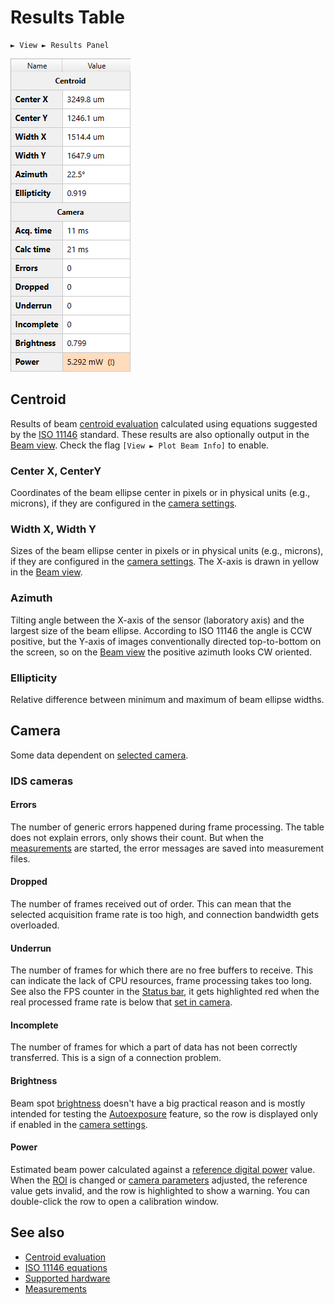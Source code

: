 # Results Table

```
► View ► Results Panel
```

![Screenshot](./img/results_table.png)

## Centroid

Results of beam [centroid evaluation](./cam_settings_centr.md) calculated using equations suggested by the [ISO 11146](./iso.md) standard. These results are also optionally output in the [Beam view](./plot.md). Check the flag `[View ► Plot Beam Info]` to enable.

### Center X, CenterY

Coordinates of the beam ellipse center in pixels or in physical units (e.g., microns), if they are configured in the [camera settings](./cam_settings_plot.md#rescale-pixels).

### Width X, Width Y

Sizes of the beam ellipse center in pixels or in physical units (e.g., microns), if they are configured in the [camera settings](./cam_settings_plot.md#rescale-pixels). The X-axis is drawn in yellow in the [Beam view](./plot.md).

### Azimuth

Tilting angle between the X-axis of the sensor (laboratory axis) and the largest size of the beam ellipse. According to ISO 11146 the angle is CCW positive, but the Y-axis of images conventionally directed top-to-bottom on the screen, so on the [Beam view](./plot.md) the positive azimuth looks CW oriented.

### Ellipticity

Relative difference between minimum and maximum of beam ellipse widths.

## Camera

Some data dependent on [selected camera](./hardware.md).

### IDS cameras

#### Errors

The number of generic errors happened during frame processing. The table does not explain errors, only shows their count. But when the [measurements](./measure.md) are started, the error messages are saved into measurement files.

#### Dropped

The number of frames received out of order. This can mean that the selected acquisition frame rate is too high, and connection bandwidth gets overloaded.

#### Underrun

The number of frames for which there are no free buffers to receive. This can indicate the lack of CPU resources, frame processing takes too long. See also the FPS counter in the [Status bar](./status_bar.md), it gets highlighted red when the real processed frame rate is below that [set in camera](./cam_control.md).

#### Incomplete

The number of frames for which a part of data has not been correctly transferred. This is a sign of a connection problem.

#### Brightness

Beam spot [brightness](./brightness.md) doesn't have a big practical reason and is mostly intended for testing the [Autoexposure](./cam_control.md#autoexposure) feature, so the row is displayed only if enabled in the [camera settings](./cam_settings_opts.md).

#### Power

Estimated beam power calculated against a [reference digital power](./power_meter.md) value. When the [ROI](./cam_settings_roi.md) is changed or [camera parameters](./cam_control.md) adjusted, the reference value gets invalid, and the row is highlighted to show a warning. You can double-click the row to open a calibration window.

## See also

- [Centroid evaluation](./cam_settings_centr.md)
- [ISO 11146 equations](./iso.md)
- [Supported hardware](./hardware.md)
- [Measurements](./measure.md)

&nbsp;
